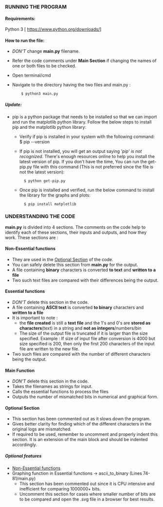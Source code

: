 ### RUNNING THE PROGRAM

#### Requirements:
Python 3 [ https://www.python.org/downloads/]

#### How to run the file:
- <i>DON'T</i> change <b>main.py</b> filename.
- Refer the code comments under <b>Main Section</b> if changing the names of one or both files to be checked.
- Open terminal/cmd
- Navigate to the directory having the two files and main.py :

          $ python3 main.py
#####  Update:
- pip is a python package that needs to be installed so that we can import and run the matplotlib python library. Follow the below steps to install pip and the matplotlib python library:
  - Verify if pip is installed in your system with the following command:
          $ pip --version
  - If pip is not installed, you will get an output saying <i>'pip' is not recognized</i>. There's enough resources online to help you install the latest version of pip. If you don't have the time, You can run the get-pip.py file with this command (This is not preferred since the file is not the latest version):

          $ python get-pip.py
  - Once pip is installed and verified, run the below command to install the library for the graphs and plots:

          $ pip install matplotlib

### UNDERSTANDING THE CODE
<b>main.py</b> is divided into 4 sections. The comments on the code help to identify each of these sections, their inputs and outputs, and how they work.
These sections are :

#### Non-Essential functions
* They are used in the [Optional Section](https://github.com/Mahendrarrao/LogFIleCompare#optional-section) of the code.
* You can safely delete this section from <b>main.py</b> for the output.
* A file containing <b>binary</b> characters is converted <b>to text</b> and <b>written to a file</b>
* Two such text files are compared with their differences being the output.

#### Essential functions
* <i>DON'T</i> delete this section in the code.
* A file containing <b>ASCII text</b> is converted <b>to binary</b> characters and <b>written to a file</b>
* It is important to note :
  - the <b>file created</b> is still a <b>text file</b> and the 1's and 0's are <b>stored as characters</b>(text) in a string and <b>not as integers</b>/numbers/bin
  - The size of the output file is truncated if it is larger than the size specified. Example : If size of input file after conversion is 4000 but size specified is 200, then only the first 200 characters of the input file are written to the new file.
* Two such files are compared with the number of different characters being the output.

#### Main Function
* <i>DON'T</i> delete this section in the code.
* Takes the filenames as strings for input.
* Calls the essential functions to process the files
* Outputs the number of mismatched bits in numerical and graphical form.

#### Optional Section
* This section has been commented out as it slows down the program.
* Gives better clarity for finding which of the different characters in the original logs are mismatched.
* If required to be used, remember to uncomment and properly indent this section. It is an extension of the main block and should be indented accordingly.

##### Optional features
* [Non-Essential functions](https://github.com/Mahendrarrao/LogFIleCompare#non-essential-functions)
* Graphing function in Essential functions -> ascii_to_binary (Lines 74-81/main.py)
  - This section has been commented out since it is CPU intensive and inefficient for comparing 1000000+ bits.
  - Uncomment this section for cases where smaller number of bits are to be compared and open the .svg file in a browser for best results.
